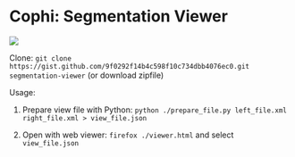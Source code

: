 # Cophi: Segmentation Viewer

![](https://i.imgur.com/FV02JCm.png)

Clone: `git clone https://gist.github.com/9f0292f14b4c598f10c734dbb4076ec0.git segmentation-viewer` (or download zipfile)

Usage:

1. Prepare view file with Python: `python ./prepare_file.py left_file.xml right_file.xml > view_file.json`
   
2. Open with web viewer: `firefox ./viewer.html` and select `view_file.json`
